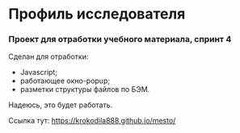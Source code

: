 # **Профиль исследователя**
### **Проект для отработки учебного материала, спринт 4**

Сделан для отработки:
* Javascript;
* работающее окно-popup;
* разметки структуры файлов по БЭМ.

Надеюсь, это будет работать.

Ссылка тут: https://krokodila888.github.io/mesto/